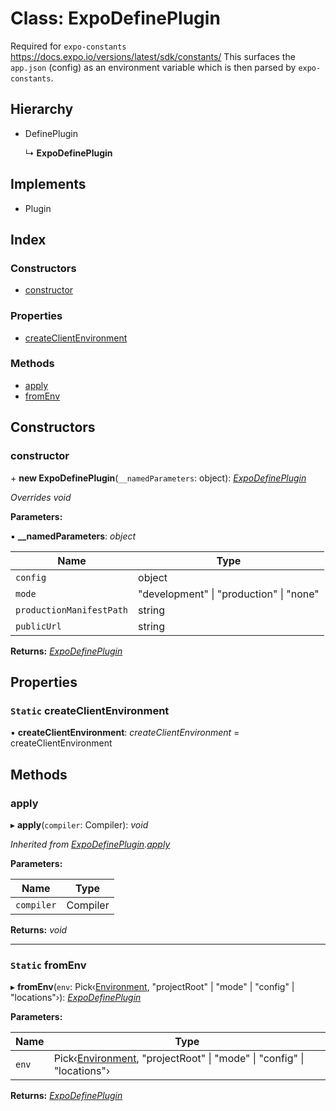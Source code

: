 
# Class: ExpoDefinePlugin

Required for `expo-constants` https://docs.expo.io/versions/latest/sdk/constants/
This surfaces the `app.json` (config) as an environment variable which is then parsed by `expo-constants`.

## Hierarchy

* DefinePlugin

  ↳ **ExpoDefinePlugin**

## Implements

* Plugin

## Index

### Constructors

* [constructor](expodefineplugin.md#constructor)

### Properties

* [createClientEnvironment](expodefineplugin.md#static-createclientenvironment)

### Methods

* [apply](expodefineplugin.md#apply)
* [fromEnv](expodefineplugin.md#static-fromenv)

## Constructors

###  constructor

\+ **new ExpoDefinePlugin**(`__namedParameters`: object): *[ExpoDefinePlugin](expodefineplugin.md)*

*Overrides void*

**Parameters:**

▪ **__namedParameters**: *object*

Name | Type |
------ | ------ |
`config` | object |
`mode` | "development" &#124; "production" &#124; "none" |
`productionManifestPath` | string |
`publicUrl` | string |

**Returns:** *[ExpoDefinePlugin](expodefineplugin.md)*

## Properties

### `Static` createClientEnvironment

▪ **createClientEnvironment**: *createClientEnvironment* = createClientEnvironment

## Methods

###  apply

▸ **apply**(`compiler`: Compiler): *void*

*Inherited from [ExpoDefinePlugin](expodefineplugin.md).[apply](expodefineplugin.md#apply)*

**Parameters:**

Name | Type |
------ | ------ |
`compiler` | Compiler |

**Returns:** *void*

___

### `Static` fromEnv

▸ **fromEnv**(`env`: Pick‹[Environment](../README.md#environment), "projectRoot" | "mode" | "config" | "locations"›): *[ExpoDefinePlugin](expodefineplugin.md)*

**Parameters:**

Name | Type |
------ | ------ |
`env` | Pick‹[Environment](../README.md#environment), "projectRoot" &#124; "mode" &#124; "config" &#124; "locations"› |

**Returns:** *[ExpoDefinePlugin](expodefineplugin.md)*
